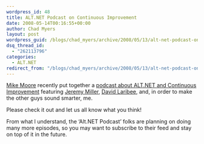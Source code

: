 ```yaml
---
wordpress_id: 48
title: ALT.NET Podcast on Continuous Improvement
date: 2008-05-14T00:16:55+00:00
author: Chad Myers
layout: post
wordpress_guid: /blogs/chad_myers/archive/2008/05/13/alt-net-podcast-on-continuous-improvement.aspx
dsq_thread_id:
  - "262113796"
categories:
  - ALT.NET
redirect_from: "/blogs/chad_myers/archive/2008/05/13/alt-net-podcast-on-continuous-improvement.aspx/"
---
```

[Mike Moore](http://www.blowmage.com/) recently put together a [podcast about ALT.NET and Continuous Improvement](http://altnetpodcast.com/episodes/1-continuous-improvement) featuring [Jeremy Miller](http://codebetter.com/blogs/jeremy.miller/default.aspx), [David Laribee](http://codebetter.com/blogs/david_laribee/), and, in order to make the other guys sound smarter, me.

Please check it out and let us all know what you think!

From what I understand, the &#8216;Alt.NET Podcast&#8217; folks are planning on doing many more episodes, so you may want to subscribe to their feed and stay on top of it in the future.